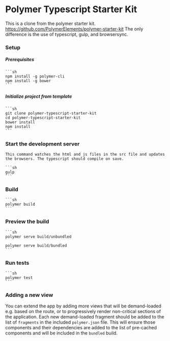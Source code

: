 # Polymer Typescript Starter Kit

This is a clone from the polymer starter kit. https://github.com/PolymerElements/polymer-starter-kit
The only difference is the use of typescript, gulp, and browsersync.

### Setup

##### Prerequisites

    ```sh
    npm install -g polymer-cli
    npm install -g bower
    ```

##### Initialize project from template

    ```sh
    git clone polymer-typescript-starter-kit
    cd polymer-typescript-starter-kit
    bower install
    npm install
    ```

### Start the development server
    
    This command watches the html and js files in the src file and updates
    the browsers. The typescript should compile on save.

    ```sh
    gulp
    ```
### Build

    ```sh
    polymer build
    ```

### Preview the build

    ```sh
    polymer serve build/unbundled

    polymer serve build/bundled
    ```
    
### Run tests
    
    ```sh
    polymer test
    ```

### Adding a new view

You can extend the app by adding more views that will be demand-loaded
e.g. based on the route, or to progressively render non-critical sections of the
application. Each new demand-loaded fragment should be added to the list of
`fragments` in the included `polymer.json` file. This will ensure those
components and their dependencies are added to the list of pre-cached components
and will be included in the `bundled` build.
